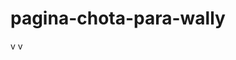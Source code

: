 # pagina-chota-para-wally
v                                                                                                                                                                          v
